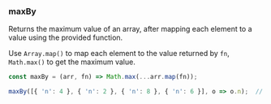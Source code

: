 ### maxBy

Returns the maximum value of an array, after mapping each element to a value using the provided function.

Use `Array.map()` to map each element to the value returned by `fn`, `Math.max()` to get the maximum value.

```js
const maxBy = (arr, fn) => Math.max(...arr.map(fn));
```

```js
maxBy([{ 'n': 4 }, { 'n': 2 }, { 'n': 8 }, { 'n': 6 }], o => o.n);  // 8
```
